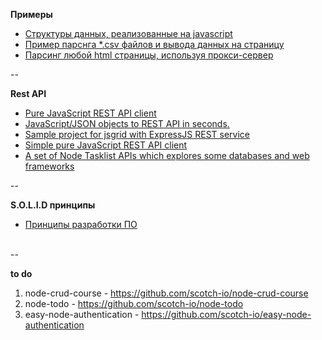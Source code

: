 

**Примеры**

- [Структуры данных, реализованные на javascript](https://github.com/tsvetkovpro/data-structures)
- [Пример парснга *.csv файлов и вывода данных на страницу](https://github.com/tsvetkovpro/parsing-csv)
- [Парсинг любой html страницы, используя прокси-сервер](https://github.com/tsvetkovpro/parce-html)


--
<br />

**Rest API**

- [Pure JavaScript REST API client](https://github.com/tsvetkovpro/rest-api)
- [JavaScript/JSON objects to REST API in seconds.](https://github.com/soygul/js-api)
- [Sample project for jsgrid with ExpressJS REST service](https://github.com/tabalinas/jsgrid-express)
- [Simple pure JavaScript REST API client](https://github.com/Amareis/another-rest-client)
- [A set of Node Tasklist APIs which explores some databases and web frameworks](https://github.com/caio-ribeiro-pereira/node-api-examples)



--
<br />


**S.O.L.I.D принципы**

- [Принципы разработки ПО](./solid)


<br />
--
<br />


**to do**

1. node-crud-course - https://github.com/scotch-io/node-crud-course
2. node-todo - https://github.com/scotch-io/node-todo
3. easy-node-authentication - https://github.com/scotch-io/easy-node-authentication
